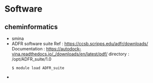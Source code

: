 # Software
## cheminformatics
- smina
- ADFR software suite
  Ref : https://ccsb.scripps.edu/adfr/downloads/
  Documentation : https://autodock-vina.readthedocs.io/_/downloads/en/latest/pdf/
  directory : /opt/ADFR_suite/1.0
  ```
  $ module load ADFR_suite
  ```
- 
